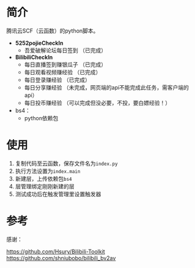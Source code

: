 # 简介

腾讯云SCF（云函数）的python脚本。  

- **5252pojieCheckIn**
    - 吾爱破解论坛每日签到 （已完成）
- **BilibiliCheckIn**
    - 每日直播签到赚银瓜子  （已完成）
    - 每日观看视频赚经验  （已完成）
    - 每日登录赚经验  （已完成）
    - 每日分享赚经验  （未完成，网页端的api不能完成此任务，需客户端的api）
    - 每日投币赚经验  （可以完成但没必要，不投，要白嫖经验！）
- bs4：
    - python依赖包

# 使用

1. 复制代码至云函数，保存文件名为`index.py`
2. 执行方法设置为`index.main`
3. 新建层，上传依赖包`bs4`
4. 层管理绑定刚刚新建的层
5. 测试成功后在触发管理里设置触发器

# 参考

感谢：  

https://github.com/Hsury/Bilibili-Toolkit  
https://github.com/shniubobo/bilibili_bv2av  